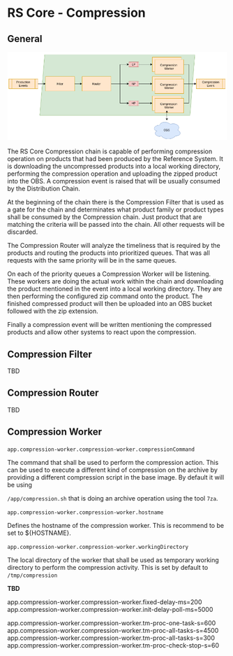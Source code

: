 # RS Core - Compression

## General

![overview](./media/overview.png "Overview")

The RS Core Compression chain is capable of performing compression operation on products that had been produced by the Reference System. It is downloading the uncompressed products into a local working directory, performing the compression operation and uploading the zipped product into the OBS. A compression event is raised that will be usually consumed by the Distribution Chain.

At the beginning of the chain there is the Compression Filter that is used as a gate for the chain and determinates what product family or product types shall be consumed by the Compression chain. Just product that are matching the criteria will be passed into the chain. All other requests will be discarded.

The Compression Router will analyze the timeliness that is required by the products and routing the products into prioritized queues. That was all requests with the same priority will be in the same queues.

On each of the priority queues a Compression Worker will be listening. These workers are doing the actual work within the chain and downloading the product mentioned in the event into a local working directory. They are then performing the configured zip command onto the product. The finished compressed product will then be uploaded into an OBS bucket followed with the zip extension.

Finally a compression event will be written mentioning the compressed products and allow other systems to react upon the compression.

## Compression Filter

TBD

## Compression Router

TBD

## Compression Worker

``app.compression-worker.compression-worker.compressionCommand``

The command that shall be used to perform the compression action. This can be used to execute a different kind of compression on the archive by providing a different compression script in the base image. By default it will be using

``/app/compression.sh`` that is doing an archive operation using the tool ``7za``.


``app.compression-worker.compression-worker.hostname``

Defines the hostname of the compression worker. This is recommend to be set to ${HOSTNAME}.

``app.compression-worker.compression-worker.workingDirectory``

The local directory of the worker that shall be used as temporary working directory to perform the compression activity. This is set by default to ``/tmp/compression``

**TBD**

app.compression-worker.compression-worker.fixed-delay-ms=200
app.compression-worker.compression-worker.init-delay-poll-ms=5000


app.compression-worker.compression-worker.tm-proc-one-task-s=600
app.compression-worker.compression-worker.tm-proc-all-tasks-s=4500
app.compression-worker.compression-worker.tm-proc-all-tasks-s=300
app.compression-worker.compression-worker.tm-proc-check-stop-s=60